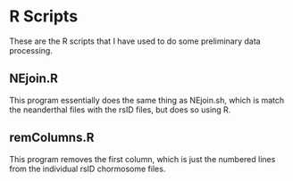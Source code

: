 # R Scripts

These are the R scripts that I have used to do some preliminary data processing.

## NEjoin.R

This program essentially does the same thing as NEjoin.sh, which is match the neanderthal files with the rsID files, but does so using R.

## remColumns.R

This program removes the first column, which is just the numbered lines from the individual rsID chormosome files.
